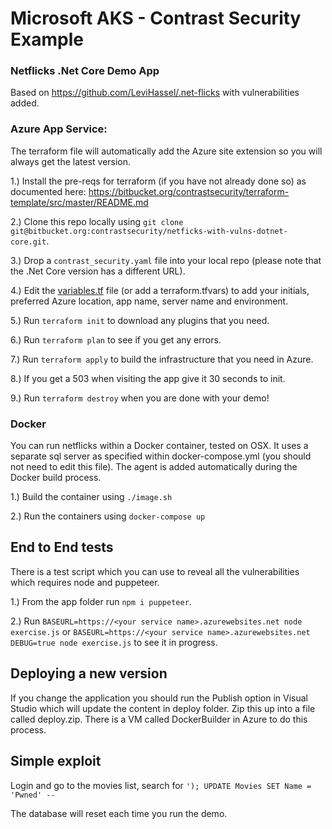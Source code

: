 # Microsoft AKS - Contrast Security Example 

### Netflicks .Net Core Demo App

Based on https://github.com/LeviHassel/.net-flicks with vulnerabilities added.

### Azure App Service:

The terraform file will automatically add the Azure site extension so you will always get the latest version.

1.) Install the pre-reqs for terraform (if you have not already done so) as documented here: https://bitbucket.org/contrastsecurity/terraform-template/src/master/README.md

2.) Clone this repo locally using `git clone git@bitbucket.org:contrastsecurity/netficks-with-vulns-dotnet-core.git`.

3.) Drop a `contrast_security.yaml` file into your local repo (please note that the .Net Core version has a different URL).

4.) Edit the [variables.tf](variables.tf) file (or add a terraform.tfvars) to add your initials, preferred Azure location, app name, server name and environment.

5.) Run `terraform init` to download any plugins that you need.

6.) Run `terraform plan` to see if you get any errors.

7.) Run `terraform apply` to build the infrastructure that you need in Azure.

8.) If you get a 503 when visiting the app give it 30 seconds to init.

9.) Run `terraform destroy` when you are done with your demo!

### Docker

You can run netflicks within a Docker container, tested on OSX. It uses a separate sql server as specified within docker-compose.yml (you should not need to edit this file). The agent is added automatically during the Docker build process.

1.) Build the container using `./image.sh`

2.) Run the containers using `docker-compose up`


## End to End tests

There is a test script which you can use to reveal all the vulnerabilities which requires node and puppeteer.

1.) From the app folder run `npm i puppeteer`.

2.) Run `BASEURL=https://<your service name>.azurewebsites.net node exercise.js` or `BASEURL=https://<your service name>.azurewebsites.net DEBUG=true node exercise.js` to see it in progress.

## Deploying a new version

If you change the application you should run the Publish option in Visual Studio which will update the content in deploy folder. Zip this up into a file called deploy.zip. There is a VM called DockerBuilder in Azure to do this process.

## Simple exploit

Login and go to the movies list, search for `'); UPDATE Movies SET Name = 'Pwned' --`

The database will reset each time you run the demo.
